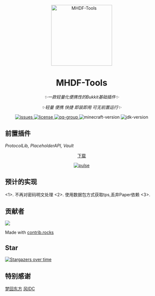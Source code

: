 <p align="center">
   <img src="https://pic.imgdb.cn/item/665c036bd9c307b7e9170568.png" width="200" height="200" alt="MHDF-Tools">
</p>

<div align="center">

# MHDF-Tools

_✨一款轻量化便携性的Bukkit基础插件✨_

_✨轻量 便携 快捷 即装即用 可无前置运行✨_
</div>

<p align="center">
    <a href="https://github.com/Love-MHDF/MHDF-Tools/issues">
        <img src="https://img.shields.io/github/issues/Love-MHDF/MHDF-Tools?style=flat-square" alt="issues">
    </a>
    <a href="https://github.com/Love-MHDF/MHDF-Tools/blob/main/LICENSE">
        <img src="https://img.shields.io/github/license/Love-MHDF/MHDF-Tools?style=flat-square" alt="license">
    </a>
    <a href="https://qm.qq.com/cgi-bin/qm/qr?k=T047YB6lHNMMcMuVlK_hGBcT5HNESxMA&jump_from=webapi&authKey=0/IFGIO6xLjjHB2YKF7laLxkKWbtWbDhb1lt//m7GgbElJSWdRZ8RjbWzSsufkO6">
        <img src="https://img.shields.io/badge/QQ群-129139830-brightgreen?style=flat-square" alt="qq-group">
    </a>
    <img src="https://img.shields.io/badge/最佳支持版本-1.20.1-brightgreen?style=flat-square" alt="minecraft-version">
    <img src="https://img.shields.io/badge/JDK-17+-brightgreen?style=flat-square" alt="jdk-version">
</p>

## 前置插件

_ProtocolLib, PlaceholderAPI, Vault_

<p align="center">
  <a href="https://github.com/Love-MHDF/MHDF-Tools/releases">下载</a>
</p>

<div align="center">
    <a href="https://github.com/Love-MHDF/MHDF-Tools/pulse">
        <img src="https://repobeats.axiom.co/api/embed/e58f3e1358766291db33ba451d3e90be99811f4f.svg" alt="pulse">
    </a>
</div>

## 预计的实现
 <1>. 不再对密码明文处理
 <2>. 使用数据包方式获取tps,丢弃Paper依赖
 <3>. 


## 贡献者

<a href="https://github.com/Love-MHDF/MHDF-Tools/graphs/contributors">
  <img src="https://stg.contrib.rocks/image?repo=Love-MHDF/MHDF-Tools" />
</a>

Made with [contrib.rocks](https://stg.contrib.rocks)

## Star

[![Stargazers over time](https://starchart.cc/Love-MHDF/MHDF-Tools.svg?variant=adaptive)](https://starchart.cc/Love-MHDF/MHDF-Tools)

## 特别感谢

<div>
    <a href="https://www.mhdf.love/">梦回东方</a>
    <a href="https://cloud.fengidc.cn/">风IDC</a>
</div>
